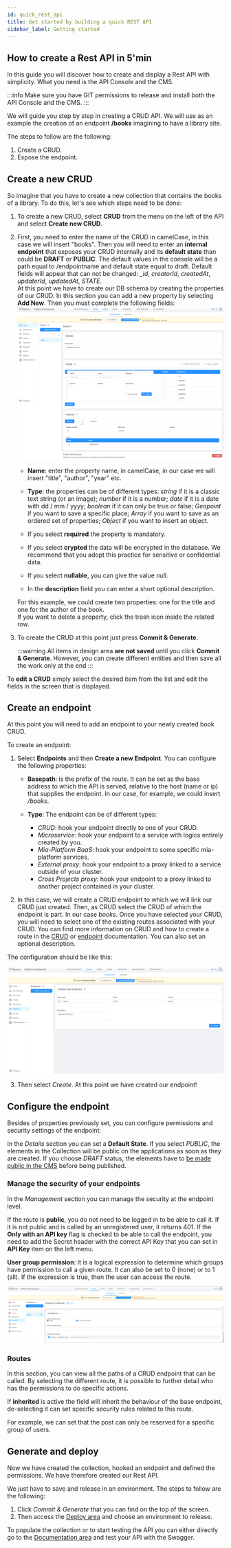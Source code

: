 ```yaml
---
id: quick_rest_api
title: Get started by building a quick REST API
sidebar_label: Getting started
---
```

## How to create a Rest API in 5'min

In this guide you will discover how to create and display a Rest API with simplicity.
What you need is the API Console and the CMS.

:::info
Make sure you have GIT permissions to release and install both the API Console and the CMS.
:::

We will guide you step by step in creating a CRUD API.
We will use as an example the creation of an endpoint **/books** imagining to have a library site.

The steps to follow are the following:

1. Create a CRUD.
2. Expose the endpoint.

## Create a new CRUD

So imagine that you have to create a new collection that contains the books of a library. To do this, let's see which steps need to be done:

1. To create a new CRUD, select **CRUD** from the menu on the left of the API and select **Create new CRUD**.

2. First, you need to enter the name of the CRUD in camelCase, in this case we will insert "books". Then you will need to enter an **internal endpoint** that exposes your CRUD internally and its **default state** than could be **DRAFT** or **PUBLIC**. The default values in the console will be a path equal to /endpointname and default state equal to draft. 
Default fields will appear that can not be changed: *_id*, *creatorId*, *createdAt*, *updaterId*, *updatedAt*, *_STATE_*.  
At this point we have to create our DB schema by creating the properties of our CRUD. In this section you can add a new property by selecting **Add New**. Then you must complete the following fields:    
  ![Crea-collezione-riga-titolo](img/create-CRUD-1.png)
    * **Name**: enter the property name, in camelCase, in our case we will insert "title", "author", "year" etc.

    * **Type**: the properties can be of different types: *string* if it is a classic text string (or an image); *number* if it is a number; *date* if it is a date with dd / mm / yyyy; *boolean* if it can only be true or false; *Geopoint* if you want to save a specific place; *Array* if you want to save as an ordered set of properties; *Object* if you want to insert an object.

    * If you select **required** the property is mandatory.

    * If you select **crypted** the data will be encrypted in the database. We recommend that you adopt this practice for sensitive or confidential data.

    * If you select **nullable**, you can give the value *null*.

    * In the **description** field you can enter a short optional description.

    For this example, we could create two properties: one for the title and one for the author of the book.  
    If you want to delete a property, click the trash icon inside the related row.

3. To create the CRUD at this point just press **Commit & Generate**.

    :::warning
    All items in design area **are not saved** until you click **Commit & Generate**. However, you can create different entities and then save all the work only at the end
    :::

To **edit a CRUD** simply select the desired item from the list and edit the fields in the screen that is displayed.

## Create an endpoint

At this point you will need to add an endpoint to your newly created book CRUD.

To create an endpoint:

1. Select **Endpoints** and then **Create a new Endpoint**. You can configure the following properties:

    - **Basepath**: is the prefix of the route. It can be set as the base address to which the API is served, relative to the host (name or ip) that supplies the endpoint. In our case, for example, we could insert */books*.

    - **Type**: The endpoint can be of different types:

        * *CRUD*: hook your endpoint directly to one of your CRUD.
        * *Microservice*: hook your endpoint to a service with logics entirely created by you.
        * *Mia-Platform BaaS*: hook your endpoint to some specific mia-platform services.
        * *External proxy*: hook your endpoint to a proxy linked to a service outside of your cluster.
        * *Cross Projects proxy*:  hook your endpoint to a proxy linked to another project contained in your cluster.

2. In this case, we will create a CRUD endpoint to which we will link our CRUD just created. Then, as CRUD select the CRUD of which the endpoint is part. In our case *books*. 
Once you have selected your CRUD, you will need to select one of the existing routes associated with your CRUD. You can find more information on CRUD and how to create a route in the [CRUD](crud_advanced.md) or [endpoint](endpoints.md) documentation. You can also set an optional description. 

The configuration should be like this:

![create-new-endpoint](img/qs-create-endpoint-1.png)

3. Then select *Create*.
At this point we have created our endpoint!

## Configure the endpoint

Besides of properties previously set, you can configure permissions and security settings of the endpoint:

In the *Details* section you can set a **Default State**. If you select *PUBLIC*, the elements in the Collection will be public on the applications as soon as they are created. If you choose *DRAFT* status, the elements have to [be made public in the CMS](../../../business_suite/guide_cms.md#new-content-draft-publish) before being published.

### Manage the security of your endpoints

In the *Management* section you can manage the security at the endpoint level.

If the route is **public**, you do not need to be logged in to be able to call it. If it is not public and is called by an unregistered user, it returns 401.
If the **Only with an API key** flag is checked to be able to call the endpoint, you need to add the Secret header with the correct API Key that you can set in **API Key** item on the left menu.

**User group permission**: It is a logical expression to determine which groups have permission to call a given route. It can also be set to 0 (none) or to 1 (all). If the expression is true, then the user can access the route.

![secure_endpoint](img/qs-configure-endpoint-api-key.png)

### Routes

In this section, you can view all the paths of a CRUD endpoint that can be called. By selecting the different route, it is possible to further detail who has the permissions to do specific actions.

If **inherited** is active the field will inherit the behaviour of the base endpoint, de-selecting it can set specific security rules related to this route.

For example, we can set that the post can only be reserved for a specific group of users.

## Generate and deploy ##

Now we have created the collection, hooked an endpoint and defined the permissions.
We have therefore created our Rest API.

We just have to save and release in an environment. The steps to follow are the following:

1. Click *Commit & Generate* that you can find on the top of the screen.
2. Then access the [Deploy area](../../deploy/deploy.md) and choose an environment to release.

To populate the collection or to start testing the API you can either directly go to the [Documentation area](../../api-portal/api-documentations.md) and test your API with the Swagger.
